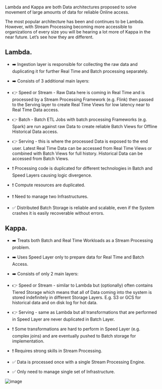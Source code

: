 Lambda and Kappa are both Data architectures proposed to solve movement of large amounts of data for reliable Online access.
 
The most popular architecture has been and continues to be Lambda. However, with Stream Processing becoming more accessible to organizations of every size you will be hearing a lot more of Kappa in the near future. Let’s see how they are different.
 
## Lambda.
 
- ➡️ Ingestion layer is responsible for collecting the raw data and duplicating it for further Real Time and Batch processing separately.
- ➡️ Consists of 3 additional main layers:

 
- 👉 Speed or Stream - Raw Data here is coming in Real Time and is processed by a Stream Processing Framework (e.g. Flink) then passed to the Serving layer to create Real Time Views for low latency near to Real Time Data access.
- 👉 Batch - Batch ETL Jobs with batch processing Frameworks (e.g. Spark) are run against raw Data to create reliable Batch Views for Offline Historical Data access.
- 👉 Serving - this is where the processed Data is exposed to the end user. Latest Real Time Data can be accessed from Real Time Views or combined with Batch Views for full history. Historical Data can be accessed from Batch Views.

 
- ❗️ Processing code is duplicated for different technologies in Batch and Speed Layers causing logic divergence.
- ❗️ Compute resources are duplicated.
- ❗️ Need to manage two Infrastructures.
- ✅ Distributed Batch Storage is reliable and scalable, even if the System crashes it is easily recoverable without errors.
 
## Kappa.
 
- ➡️ Treats both Batch and Real Time Workloads as a Stream Processing problem.
- ➡️ Uses Speed Layer only to prepare data for Real Time and Batch Access.
- ➡️ Consists of only 2 main layers:

  
- 👉 Speed or Stream - similar to Lambda but (optionally) often contains Tiered Storage which means that all of Data coming into the system is stored indefinitely in different Storage Layers. E.g. S3 or GCS for historical data and on disk log for hot data.
- 👉 Serving - same as Lambda but all transformations that are performed in Speed Layer are never duplicated in Batch Layer.

 
- ❗️ Some transformations are hard to perform in Speed Layer (e.g. complex joins) and are eventually pushed to Batch storage for implementation.
- ❗️ Requires strong skills in Stream Processing.
- ✅ Data is processed once with a single Stream Processing Engine.
- ✅ Only need to manage single set of Infrastructure.

![image](https://github.com/user-attachments/assets/bbb50d29-6946-48e1-92db-19ba9d44a310)
